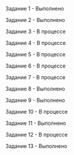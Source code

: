 Задание 1 - Выполнено

Задание 2 - Выполнено

Задание 3 - В процессе

Задание 4 - В процессе

Задание 5 - В процессе

Задание 6 - В процессе

Задание 7 - В процессе

Задание 8 - Выполнено

Задание 9 - Выполнено

Задание 10 - В процессе

Задание 11 - Выполнено

Задание 12 - В процессе

Задание 13 - Выполнено
